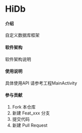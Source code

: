 # HiDb

#### 介绍
自定义数据库框架

#### 软件架构
软件架构说明

 

#### 使用说明

具体使用API 请参考工程MainActivity

#### 参与贡献

1.  Fork 本仓库
2.  新建 Feat_xxx 分支
3.  提交代码
4.  新建 Pull Request
